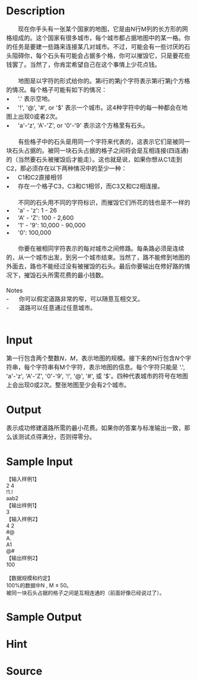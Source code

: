 
# Description

<div class="content"><div><span style="font-size: medium">       现在你手头有一张某个国家的地图，它是由N行M列的长方形的网格组成的。这个国家有很多城市，每个城市都占据地图中的某一格。你的任务是要建一些路来连接某几对城市。不过，可能会有一些讨厌的石头阻碍你，每个石头有可能会占据多个格，你可以摧毁它，只是要花些钱罢了。当然了，你肯定希望自己在这个事情上少花点钱。</span></div>
<div><span style="font-size: medium"> </span></div>
<div style="text-indent: 24pt"><span style="font-size: medium">地图是以字符的形式给你的。第i行的第j个字符表示第i行第j个方格的情况。每个格子可能有如下的情况：</span></div>
<div><span style="font-size: medium">•     &#39;.&#39; 表示空地。</span></div>
<div><span style="font-size: medium">•     &#39;!&#39;, &#39;@&#39;, &#39;#&#39;, or &#39;$&#39; 表示一个城市。这4种字符中的每一种都会在地图上出现0或者2次。</span></div>
<div><span style="font-size: medium">•     &#39;a&#39;-&#39;z&#39;, &#39;A&#39;-&#39;Z&#39;, or &#39;0&#39;-&#39;9&#39; 表示这个方格里有石头。</span></div>
<div><span style="font-size: medium"> </span></div>
<div style="text-indent: 24pt"><span style="font-size: medium">有些格子中的石头是用同一个字符来代表的，这表示它们是被同一块石头占据的。被同一块石头占据的格子之间将会是互相连接(四连通)的（当然要石头被摧毁后才能走）。这也就是说，如果你想从C1走到C2，那必须存在以下两种情况中的至少一种：</span></div>
<div><span style="font-size: medium">•     C1和C2直接相邻</span></div>
<div><span style="font-size: medium">•     存在一个格子C3，C3和C1相邻，而C3又和C2相连接。</span></div>
<div><span style="font-size: medium"> </span></div>
<div style="text-indent: 24pt"><span style="font-size: medium">不同的石头用不同的字符标识，而摧毁它们所花的钱也是不一样的</span></div>
<div><span style="font-size: medium">•     &#39;a&#39; - &#39;z&#39;: 1 - 26 </span></div>
<div><span style="font-size: medium">•     &#39;A&#39; - &#39;Z&#39;: 100 - 2,600 </span></div>
<div><span style="font-size: medium">•     &#39;1&#39; - &#39;9&#39;: 10,000 - 90,000 </span></div>
<div><span style="font-size: medium">•     &#39;0&#39;: 100,000 </span></div>
<div><span style="font-size: medium"> </span></div>
<div style="text-indent: 24pt"><span style="font-size: medium">你要在被相同字符表示的每对城市之间修路。每条路必须是连续的，从一个城市出发，到另一个城市结束。当然了，路不能修到地图的外面去，路也不能经过没有被摧毁的石头。最后你要输出在修好路的情况下，摧毁石头所需花费的最小钱数。</span></div>
<div style="text-indent: 24pt"><span style="font-size: medium"> </span></div>
<div><span style="font-size: medium">Notes</span></div>
<div><span style="font-size: medium">-      你可以假定道路非常的窄，可以随意互相交叉。</span></div>
<div><span style="font-size: medium">-      道路可以任意通过任意城市。</span></div>
<div><span style="font-size: medium"> </span></div></div>

# Input

<div class="content"><div><span style="font-size: medium">第一行包含两个整数<i>N</i><i>，</i><i>M</i>，表示地图的规模。接下来的N行包含<i>N</i>个字符串，每个字符串有M个字符，表示地图的信息。每个字符只能是 &#39;.&#39;, &#39;a&#39;-&#39;z&#39;, &#39;A&#39;-&#39;Z&#39;, &#39;0&#39;-&#39;9&#39;, &#39;!&#39;, &#39;@&#39;, &#39;#&#39;, 或 &#39;$&#39;。四种代表城市的符号在地图上会出现0或2次。整张地图至少会有2个城市。</span></div></div>

# Output

<div class="content"><div><span style="font-size: medium">表示成功修建道路所需的最小花费。如果你的答案与标准输出一致，那么该测试点得满分，否则得零分。</span></div></div>

# Sample Input

<div class="content"><span class="sampledata">【输入样例1】<br/>
2 4<br/>
!1.!<br/>
aab2<br/>
【输出样例1】<br/>
3<br/>
【输入样例2】<br/>
4 2<br/>
#@<br/>
A.<br/>
A1<br/>
@#<br/>
【输出样例2】<br/>
100<br/>
 <br/>
【数据规模和约定】<br/>
100%的数据中N , M ≤ 50。<br/>
       被同一块石头占据的格子之间是互相连通的（前面好像已经说过了）。</span></div>

# Sample Output

<div class="content"><span class="sampledata"></span></div>

# Hint

<div class="content"><p></p></div>

# Source

<div class="content"><p><a href="problemset.php?search="></a></p></div>

